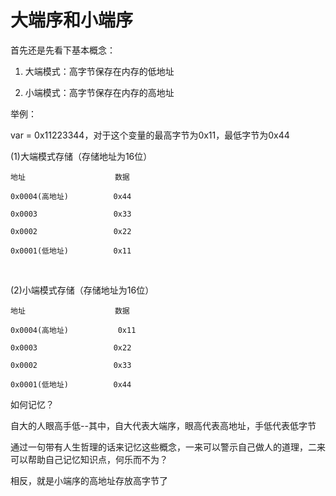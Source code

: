 # 大端序和小端序
首先还是先看下基本概念：

1. 大端模式：高字节保存在内存的低地址

2. 小端模式：高字节保存在内存的高地址

举例：

var = 0x11223344，对于这个变量的最高字节为0x11，最低字节为0x44

(1)大端模式存储（存储地址为16位）
```
地址                    数据

0x0004(高地址)          0x44

0x0003                 0x33

0x0002                 0x22

0x0001(低地址)          0x11
```
 

(2)小端模式存储（存储地址为16位）
```
地址                    数据

0x0004(高地址)           0x11

0x0003                 0x22

0x0002                 0x33

0x0001(低地址)          0x44
```
如何记忆？

自大的人眼高手低--其中，自大代表大端序，眼高代表高地址，手低代表低字节

通过一句带有人生哲理的话来记忆这些概念，一来可以警示自己做人的道理，二来可以帮助自己记忆知识点，何乐而不为？

相反，就是小端序的高地址存放高字节了

